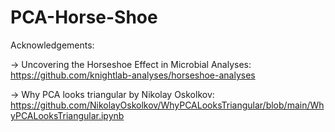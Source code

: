 # PCA-Horse-Shoe

Acknowledgements:

-> Uncovering the Horseshoe Effect in Microbial Analyses:
https://github.com/knightlab-analyses/horseshoe-analyses

-> Why PCA looks triangular by Nikolay Oskolkov:
https://github.com/NikolayOskolkov/WhyPCALooksTriangular/blob/main/WhyPCALooksTriangular.ipynb

